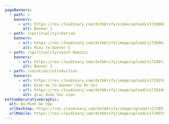 ```yaml
---
pageBanners:
  - path: /
    banners:
      - url: https://res.cloudinary.com/dxtb6rv7y/video/upload/v1729068325/0_Baner_Trang_Chu_l4t1tk.mp4
        alt: Banner 1
  - path: /spirituality/charism
    banners:
      - url: https://res.cloudinary.com/dxtb6rv7y/image/upload/v1726964841/1_twhvhe.webp
        alt: Mieu ta banner 1
  - path: /spirituality/saint-dominic
    banners:
      - url: https://res.cloudinary.com/dxtb6rv7y/image/upload/v1724972122/Da_Minh_kcm4sa.svg
        alt: Banner 1
  - path: /vocation/introduction
    banners:
      - url: https://res.cloudinary.com/dxtb6rv7y/image/upload/v1729236065/baner_thuong_huan_mhvfkb.png
        alt: Dien mo ta banner cho On Goi
      - url: https://res.cloudinary.com/dxtb6rv7y/image/upload/v1729240293/hoc_vien_baner_hqcdat.png
        alt: giai doan hoc vien
bottomDecorativeGraphic:
  alt: Đa Minh Gò Vấp
  urlDesktop: https://res.cloudinary.com/dxtb6rv7y/image/upload/v1728970147/LUON_SONG_1_ok_honkec.svg
  urlMobile: https://res.cloudinary.com/dxtb6rv7y/image/upload/v1728970147/LUON_SONG_1_ok_honkec.svg
---
```

